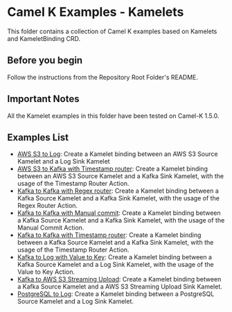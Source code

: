 # Camel K Examples - Kamelets

This folder contains a collection of Camel K examples based on Kamelets and KameletBinding CRD.

## Before you begin

Follow the instructions from the Repository Root Folder's README.

## Important Notes

All the Kamelet examples in this folder have been tested on Camel-K 1.5.0.

## Examples List

- [AWS S3 to Log](./aws-s3-to-log): Create a Kamelet binding between an AWS S3 Source Kamelet and a Log Sink Kamelet
- [AWS S3 to Kafka with Timestamp router](./aws-s3-to-kafka-with-timestamp-router): Create a Kamelet binding between an AWS S3 Source Kamelet and a Kafka Sink Kamelet, with the usage of the Timestamp Router Action.
- [Kafka to Kafka with Regex router](./kafka-to-kafka-with-regex-router): Create a Kamelet binding between a Kafka Source Kamelet and a Kafka Sink Kamelet, with the usage of the Regex Router Action.
- [Kafka to Kafka with Manual commit](./kafka-to-kafka-with-manual-commit): Create a Kamelet binding between a Kafka Source Kamelet and a Kafka Sink Kamelet, with the usage of the Manual Commit Action.
- [Kafka to Kafka with Timestamp router](./kafka-to-kafka-with-timestamp-router): Create a Kamelet binding between a Kafka Source Kamelet and a Kafka Sink Kamelet, with the usage of the Timestamp Router Action.
- [Kafka to Log with Value to Key](./kafka-to-log-with-value-to-key): Create a Kamelet binding between a Kafka Source Kamelet and a Log Sink Kamelet, with the usage of the Value to Key Action.
- [Kafka to AWS S3 Streaming Upload](./kafka-to-s3-streaming-upload): Create a Kamelet binding between a Kafka Source Kamelet and a AWS S3 Streaming Upload Sink Kamelet.
- [PostgreSQL to Log](./postgresql-to-log): Create a Kamelet binding between a PostgreSQL Source Kamelet and a Log Sink Kamelet.
